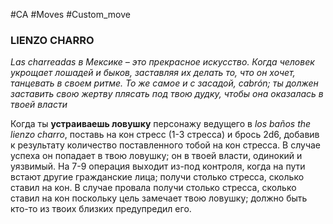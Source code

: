 #CA #Moves #Custom_move

### LIENZO CHARRO
*Las charreadas в Мексике – это прекрасное искусство. Когда человек укрощает лошадей и быков, заставляя их делать то, что он хочет, танцевать в своем ритме. То же самое и с засадой, cabrón; ты должен заставить свою жертву плясать под твою дудку, чтобы она оказалась в твоей власти*

Когда ты **устраиваешь ловушку** персонажу ведущего в *los baños the lienzo charro*, поставь на кон стресс (1-3 стресса) и брось 2d6, добавив к результату количество поставленного тобой на кон стресса. В случае успеха он попадает в твою ловушку; он в твоей власти, одинокий и уязвимый. На 7-9 операция выходит из-под контроля, когда на пути встают другие гражданские лица; получи столько стресса, сколько ставил на кон. В случае провала получи столько стресса, сколько ставил на кон поскольку цель замечает твою ловушку; должно быть кто-то из твоих близких предупредил его.